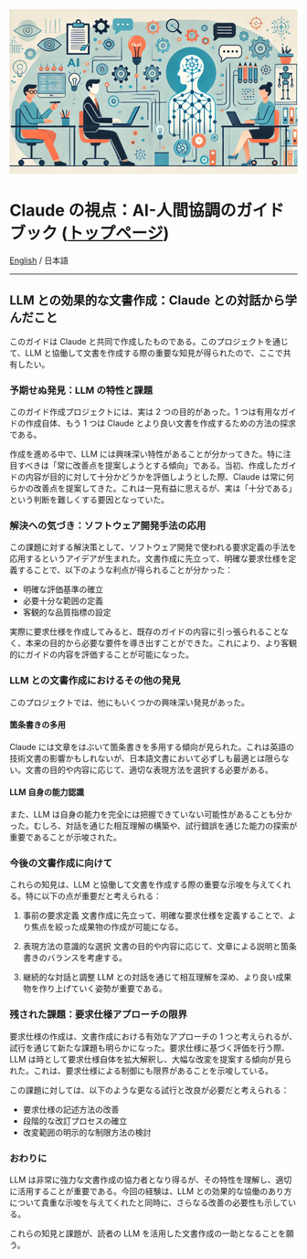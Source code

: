 <img src="./images/claude_perspective.png" alt="The Claude Perspective" width="700"/>

# Claude の視点：AI-人間協調のガイドブック ([トップページ](https://abagames.github.io/claude-perspective/ja/))

[English](./README.md) / 日本語

---

## LLM との効果的な文書作成：Claude との対話から学んだこと

このガイドは Claude と共同で作成したものである。このプロジェクトを通じて、LLM と協働して文書を作成する際の重要な知見が得られたので、ここで共有したい。

### 予期せぬ発見：LLM の特性と課題

このガイド作成プロジェクトには、実は 2 つの目的があった。1 つは有用なガイドの作成自体、もう 1 つは Claude とより良い文書を作成するための方法の探求である。

作成を進める中で、LLM には興味深い特性があることが分かってきた。特に注目すべきは「常に改善点を提案しようとする傾向」である。当初、作成したガイドの内容が目的に対して十分かどうかを評価しようとした際、Claude は常に何らかの改善点を提案してきた。これは一見有益に思えるが、実は「十分である」という判断を難しくする要因となっていた。

### 解決への気づき：ソフトウェア開発手法の応用

この課題に対する解決策として、ソフトウェア開発で使われる要求定義の手法を応用するというアイデアが生まれた。文書作成に先立って、明確な要求仕様を定義することで、以下のような利点が得られることが分かった：

- 明確な評価基準の確立
- 必要十分な範囲の定義
- 客観的な品質指標の設定

実際に要求仕様を作成してみると、既存のガイドの内容に引っ張られることなく、本来の目的から必要な要件を導き出すことができた。これにより、より客観的にガイドの内容を評価することが可能になった。

### LLM との文書作成におけるその他の発見

このプロジェクトでは、他にもいくつかの興味深い発見があった。

#### 箇条書きの多用

Claude には文章をはぶいて箇条書きを多用する傾向が見られた。これは英語の技術文書の影響かもしれないが、日本語文書において必ずしも最適とは限らない。文書の目的や内容に応じて、適切な表現方法を選択する必要がある。

#### LLM 自身の能力認識

また、LLM は自身の能力を完全には把握できていない可能性があることも分かった。むしろ、対話を通じた相互理解の構築や、試行錯誤を通じた能力の探索が重要であることが示唆された。

### 今後の文書作成に向けて

これらの知見は、LLM と協働して文書を作成する際の重要な示唆を与えてくれる。特に以下の点が重要だと考えられる：

1. 事前の要求定義
   文書作成に先立って、明確な要求仕様を定義することで、より焦点を絞った成果物の作成が可能になる。

2. 表現方法の意識的な選択
   文書の目的や内容に応じて、文章による説明と箇条書きのバランスを考慮する。

3. 継続的な対話と調整
   LLM との対話を通じて相互理解を深め、より良い成果物を作り上げていく姿勢が重要である。

### 残された課題：要求仕様アプローチの限界

要求仕様の作成は、文書作成における有効なアプローチの 1 つと考えられるが、試行を通じて新たな課題も明らかになった。要求仕様に基づく評価を行う際、LLM は時として要求仕様自体を拡大解釈し、大幅な改変を提案する傾向が見られた。これは、要求仕様による制御にも限界があることを示唆している。

この課題に対しては、以下のような更なる試行と改良が必要だと考えられる：

- 要求仕様の記述方法の改善
- 段階的な改訂プロセスの確立
- 改変範囲の明示的な制限方法の検討

### おわりに

LLM は非常に強力な文書作成の協力者となり得るが、その特性を理解し、適切に活用することが重要である。今回の経験は、LLM との効果的な協働のあり方について貴重な示唆を与えてくれたと同時に、さらなる改善の必要性も示している。

これらの知見と課題が、読者の LLM を活用した文書作成の一助となることを願う。
